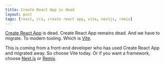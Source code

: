 ```yaml
---
title: Create React App is dead
layout: post
tags: [react, cra, create react app, vite, nextjs, remix]
---
```

[Create React App](https://create-react-app.dev/) is dead. Create React App remains dead. And we have to migrate. To modern tooling. Which is [Vite](https://vite.dev/).

This is coming from a front-end developer who has used Create React App and migrated away. So choose Vite today. Or if you want a framework, choose [Next.js](https://nextjs.org/) or [Remix](https://remix.run/).
